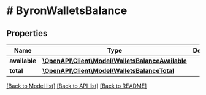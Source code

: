 # # ByronWalletsBalance

## Properties

Name | Type | Description | Notes
------------ | ------------- | ------------- | -------------
**available** | [**\OpenAPI\Client\Model\WalletsBalanceAvailable**](WalletsBalanceAvailable.md) |  | 
**total** | [**\OpenAPI\Client\Model\WalletsBalanceTotal**](WalletsBalanceTotal.md) |  | 

[[Back to Model list]](../../README.md#documentation-for-models) [[Back to API list]](../../README.md#documentation-for-api-endpoints) [[Back to README]](../../README.md)


